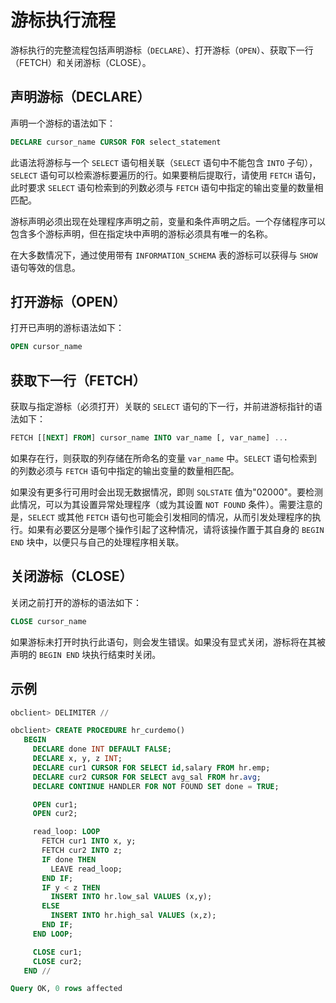 # 游标执行流程 

游标执行的完整流程包括声明游标（`DECLARE`）、打开游标（`OPEN`）、获取下一行（FETCH）和关闭游标（CLOSE）。

## 声明游标（DECLARE） 

声明一个游标的语法如下：

```sql
DECLARE cursor_name CURSOR FOR select_statement
```

此语法将游标与一个 `SELECT` 语句相关联（`SELECT` 语句中不能包含 `INTO` 子句），`SELECT` 语句可以检索游标要遍历的行。如果要稍后提取行，请使用 `FETCH` 语句，此时要求 `SELECT` 语句检索到的列数必须与 `FETCH` 语句中指定的输出变量的数量相匹配。

游标声明必须出现在处理程序声明之前，变量和条件声明之后。一个存储程序可以包含多个游标声明，但在指定块中声明的游标必须具有唯一的名称。

在大多数情况下，通过使用带有 `INFORMATION_SCHEMA` 表的游标可以获得与 `SHOW` 语句等效的信息。

## 打开游标（OPEN） 

打开已声明的游标语法如下：

```sql
OPEN cursor_name
```


## 获取下一行（FETCH） 

获取与指定游标（必须打开）关联的 `SELECT` 语句的下一行，并前进游标指针的语法如下：

```sql
FETCH [[NEXT] FROM] cursor_name INTO var_name [, var_name] ...
```

如果存在行，则获取的列存储在所命名的变量 `var_name` 中。`SELECT` 语句检索到的列数必须与 `FETCH` 语句中指定的输出变量的数量相匹配。

如果没有更多行可用时会出现无数据情况，即则 `SQLSTATE` 值为"02000"。要检测此情况，可以为其设置异常处理程序（或为其设置 `NOT FOUND` 条件）。需要注意的是，`SELECT` 或其他 `FETCH` 语句也可能会引发相同的情况，从而引发处理程序的执行。如果有必要区分是哪个操作引起了这种情况，请将该操作置于其自身的 `BEGIN END` 块中，以便只与自己的处理程序相关联。

## 关闭游标（CLOSE） 

关闭之前打开的游标的语法如下：

```sql
CLOSE cursor_name
```


如果游标未打开时执行此语句，则会发生错误。如果没有显式关闭，游标将在其被声明的 `BEGIN END` 块执行结束时关闭。

## 示例 

```sql
obclient> DELIMITER //

obclient> CREATE PROCEDURE hr_curdemo()
   BEGIN
     DECLARE done INT DEFAULT FALSE;
     DECLARE x, y, z INT;
     DECLARE cur1 CURSOR FOR SELECT id,salary FROM hr.emp;
     DECLARE cur2 CURSOR FOR SELECT avg_sal FROM hr.avg;
     DECLARE CONTINUE HANDLER FOR NOT FOUND SET done = TRUE;

     OPEN cur1;
     OPEN cur2;

     read_loop: LOOP
       FETCH cur1 INTO x, y;
       FETCH cur2 INTO z;
       IF done THEN
         LEAVE read_loop;
       END IF;
       IF y < z THEN
         INSERT INTO hr.low_sal VALUES (x,y);
       ELSE
         INSERT INTO hr.high_sal VALUES (x,z);
       END IF;
     END LOOP;

     CLOSE cur1;
     CLOSE cur2;
   END //

Query OK, 0 rows affected
```